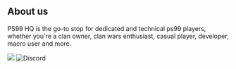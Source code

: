 ## About us
PS99 HQ is the go-to stop for dedicated and technical ps99 players, whether you're a clan owner, clan wars enthusiast, casual player, developer, macro user and more.

<a href="https://discord.gg/yaYQKYCKmb"><img src="https://img.shields.io/badge/Join_the_Discord-blue?style=social&logo=discord"></a> ![Discord](https://img.shields.io/discord/1219601096004075620)
